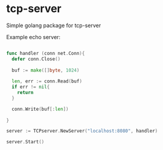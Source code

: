# tcp-server
Simple golang package for tcp-server

Example echo server:

``` Go

func handler (conn net.Conn){
  defer conn.Close()
  
  buf := make([]byte, 1024)
  
  len, err := conn.Read(buf)
  if err != nil{
	return
  }

  conn.Write(buf[:len])
  
}

server := TCPserver.NewServer("localhost:8080", handler)

server.Start()

```
